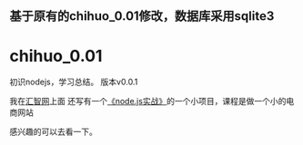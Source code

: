 
基于原有的chihuo_0.01修改，数据库采用sqlite3
-----------------------------------
chihuo_0.01
===========

初识nodejs，学习总结。
版本v0.0.1

我在[汇智网](http://www.hubwiz.com)上面 还写有一个[《node.js实战》](http://www.hubwiz.com/course/549a704f88dba0136c371703/)的一个小项目，课程是做一个小的电商网站

感兴趣的可以去看一下。
